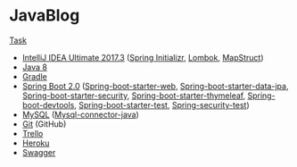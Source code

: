 # JavaBlog

[Task](http://github.com/eresid/education/blob/master/exercises/Blog.md)

* [IntelliJ IDEA Ultimate 2017.3](https://www.jetbrains.com/idea/download) ([Spring Initializr](https://start.spring.io/), [Lombok](https://projectlombok.org/), [MapStruct](http://mapstruct.org/))
* [Java 8](http://www.oracle.com/technetwork/java/javase/downloads/jdk8-downloads-2133151.html)
* [Gradle](https://gradle.org/releases)
* [Spring Boot 2.0](https://github.com/spring-projects/spring-boot/releases) ([Spring-boot-starter-web](https://mvnrepository.com/artifact/org.springframework.boot/spring-boot-starter-web), [Spring-boot-starter-data-jpa](https://mvnrepository.com/artifact/org.springframework.boot/spring-boot-starter-data-jpa), [Spring-boot-starter-security](https://mvnrepository.com/artifact/org.springframework.boot/spring-boot-starter-security), [Spring-boot-starter-thymeleaf](https://mvnrepository.com/artifact/org.springframework.boot/spring-boot-starter-thymeleaf), [Spring-boot-devtools](https://mvnrepository.com/artifact/org.springframework.boot/spring-boot-devtools), [Spring-boot-starter-test](https://mvnrepository.com/artifact/org.springframework.boot/spring-boot-starter-test), [Spring-security-test](https://mvnrepository.com/artifact/org.springframework.security/spring-security-test))
* [MySQL](https://www.mysql.com/downloads/) ([Mysql-connector-java](https://mvnrepository.com/artifact/mysql/mysql-connector-java))
* [Git](https://git-scm.com/downloads) (GitHub)
* [Trello](https://trello.com/b/pOwyAilD/%D1%80%D0%BE%D0%B7%D1%80%D0%BE%D0%B1%D0%BA%D0%B0)
* [Heroku](http://fed-blog.herokuapp.com/)
* [Swagger](https://swagger.io/)
